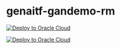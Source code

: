 # genaitf-gandemo-rm

[![Deploy to Oracle Cloud](https://oci-resourcemanager-plugin.plugins.oci.oraclecloud.com/latest/deploy-to-oracle-cloud.svg)](https://cloud.oracle.com/resourcemanager/stacks/create?region=us-ashburn-1&zipUrl=https://github.com/the-team-oasis/genaitf-gandemo-rm/archive/refs/heads/main.zip)

<a href="https://cloud.oracle.com/resourcemanager/stacks/create?region=us-ashburn-1&zipUrl=https://github.com/the-team-oasis/genaitf-gandemo-rm/archive/refs/heads/main.zip" target="_blank" rel="noopener noreferrer">
    <img src="https://oci-resourcemanager-plugin.plugins.oci.oraclecloud.com/latest/deploy-to-oracle-cloud.svg" alt="Deploy to Oracle Cloud">
</a>
